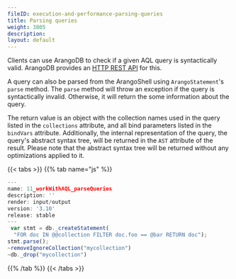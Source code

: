 ```yaml
---
fileID: execution-and-performance-parsing-queries
title: Parsing queries
weight: 3805
description: 
layout: default
---
```

    
Clients can use ArangoDB to check if a given AQL query is syntactically valid. ArangoDB provides
an [HTTP REST API](../../http/aql-query) for this. 

A query can also be parsed from the ArangoShell using `ArangoStatement`'s `parse` method. The
`parse` method will throw an exception if the query is syntactically invalid. Otherwise, it will
return the some information about the query.

The return value is an object with the collection names used in the query listed in the
`collections` attribute, and all bind parameters listed in the `bindVars` attribute.
Additionally, the internal representation of the query, the query's abstract syntax tree, will
be returned in the `AST` attribute of the result. Please note that the abstract syntax tree
will be returned without any optimizations applied to it.


 {{< tabs >}}
{{% tab name="js" %}}
```js
---
name: 11_workWithAQL_parseQueries
description: ''
render: input/output
version: '3.10'
release: stable
---
 var stmt = db._createStatement(
  "FOR doc IN @@collection FILTER doc.foo == @bar RETURN doc");
stmt.parse();
~removeIgnoreCollection("mycollection")
~db._drop("mycollection")
```
{{% /tab %}}
{{< /tabs >}}
 

